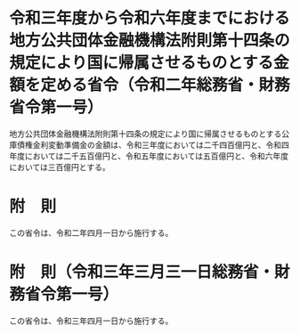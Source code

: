 # 令和三年度から令和六年度までにおける地方公共団体金融機構法附則第十四条の規定により国に帰属させるものとする金額を定める省令（令和二年総務省・財務省令第一号）
地方公共団体金融機構法附則第十四条の規定により国に帰属させるものとする公庫債権金利変動準備金の金額は、令和三年度においては二千四百億円と、令和四年度においては二千五百億円と、令和五年度においては五百億円と、令和六年度においては三百億円とする。
# 附　則
この省令は、令和二年四月一日から施行する。
# 附　則（令和三年三月三一日総務省・財務省令第一号）
この省令は、令和三年四月一日から施行する。
